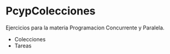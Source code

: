 # PcypColecciones
Ejercicios para la materia Programacion Concurrente y Paralela.

- Colecciones
- Tareas
